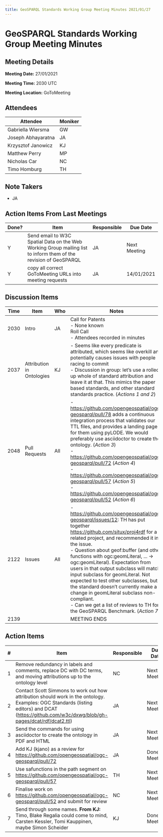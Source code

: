 ```yaml
---
title: GeoSPARQL Standards Working Group Meeting Minutes 2021/01/27
---
```

# GeoSPARQL Standards Working Group Meeting Minutes
## Meeting Details
**Meeting Date:** 27/01/2021

**Meeting Time:** 2030 UTC

**Meeting Location:** GoToMeeting  

## Attendees
| Attendee | Moniker |
| ---- | ---- |
| Gabriella Wiersma | GW |
| Joseph Abhayaratna | JA |
| Krzysztof Janowicz | KJ |
| Matthew Perry | MP |
| Nicholas Car | NC |
| Timo Homburg | TH |

## Note Takers
- JA

## Action Items From Last Meetings
| Done? | Item | Responsible | Due Date |
| ---- | ---- | ---- | ---- |
| Y | Send email to W3C Spatial Data on the Web Working Group mailing list to inform them of the revision of GeoSPARQL | JA | Next Meeting |
| Y | copy all correct GoToMeeting URLs into meeting requests | JA | 14/01/2021 |

## Discussion Items
| Time | Item | Who | Notes |
| ---- | ---- | ---- | ---- |
| 2030 | Intro | JA | Call for Patents <BR/> - None known <BR/> Roll Call <BR/> - Attendees recorded in minutes |
| 2037 | Attribution in Ontologies | KJ | - Seems like every predicate is attributed, which seems like overkill and potentially causes issues with people racing to commit <BR/> - Discussion in group: let’s use a rolled up whole of standard attribution and leave it at that. This mimics the paper based standards, and other standard standards practice. (*Actions 1 and 2*) |
| 2048 | Pull Requests | All | - https://github.com/opengeospatial/ogc-geosparql/pull/78 adds a continuous integration process that validates our TTL files, and provides a landing page for them using pyLODE. We would preferably use asciidoctor to create the ontology. (*Action 3*) <BR/> - https://github.com/opengeospatial/ogc-geosparql/pull/72 (*Action 4*) <BR/> - https://github.com/opengeospatial/ogc-geosparql/pull/57 (*Action 5*) <BR/> - https://github.com/opengeospatial/ogc-geosparql/pull/52 (*Action 6*) |
| 2122 | Issues | All | - https://github.com/opengeospatial/ogc-geosparql/issues/12: TH has put together https://github.com/situx/proj4rdf for a related project, and recommended it in the issue. <BR/> - Question about geof:buffer (and other functions with ogc:geomLiteral, ... -> ogc:geomLiteral). Expectation from users in that output subclass will match input subclass for geomLiteral. Not expected to test other subclasses, but the standard doesn’t currently make a change in geomLiteral subclass non-compliant. <BR/> - Can we get a list of reviews to TH for the GeoSPARQL Benchmark. (*Action 7*) |
| 2139 | | | MEETING ENDS |

## Action Items
| \# | Item | Responsible | Due Date |
| ---- | ---- | ---- | ---- |
| 1 | Remove redundancy in labels and comments, replace DC with DC terms, and moving attributions up to the ontology level | NC | Next Meeting |
| 2 | Contact Scott Simmons to work out how attribution should work in the ontology. Examples: OGC Standards (listing editors) and DCAT (https://github.com/w3c/dxwg/blob/gh-pages/dcat/rdf/dcat2.ttl) | JA | Next Meeting |
| 3 | Send the commands for using asciidoctor to create the ontology in PDF and HTML | JA | Next Meeting |
| 4 | Add KJ (kjano) as a review for https://github.com/opengeospatial/ogc-geosparql/pull/72 | JA | Done in Meeting |
| 5 | Use safunctions in the path segment on https://github.com/opengeospatial/ogc-geosparql/pull/57 | TH | Next Meeting |
| 6 | Finalise work on https://github.com/opengeospatial/ogc-geosparql/pull/52 and submit for review | NC | Next Meeting |
| 7 | Send through some names. **From KJ:** Timo, Blake Regalia could come to mind, Carsten Kessler, Tomi Kauppinen, maybe Simon Scheider | KJ | Done in Meeting |
